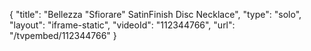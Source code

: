 {
    "title": "Bellezza \"Sfiorare\" SatinFinish Disc Necklace",
    "type": "solo",
    "layout": "iframe-static",
    "videoId": "112344766",
    "url": "\/tvpembed\/112344766"
}